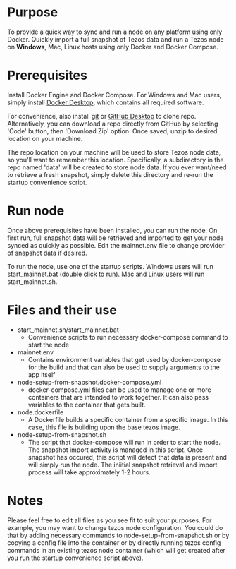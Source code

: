 # Purpose
To provide a quick way to sync and run a node on any platform using only Docker. Quickly import a full snapshot of Tezos data and run a Tezos node on **Windows**, Mac, Linux hosts using only Docker and Docker Compose.

# Prerequisites
Install Docker Engine and Docker Compose. For Windows and Mac users, simply install [Docker Desktop](https://www.docker.com/products/docker-desktop), which contains all required software.

For convenience, also install [git](https://git-scm.com/downloads) or [GitHub Desktop](https://desktop.github.com/) to clone repo. Alternatively, you can download a repo directly from GitHub by selecting 'Code' button, then 'Download Zip' option. Once saved, unzip to desired location on your machine. 

The repo location on your machine will be used to store Tezos node data, so you'll want to remember this location. Specifically, a subdirectory in the repo named 'data' will be created to store node data. If you ever want/need to retrieve a fresh snapshot, simply delete this directory and re-run the startup convenience script.

# Run node
Once above prerequisites have been installed, you can run the node. On first run, full snapshot data will be retrieved and imported to get your node synced as quickly as possible. Edit the mainnet.env file to change provider of snapshot data if desired.

To run the node, use one of the startup scripts. Windows users will run start_mainnet.bat (double click to run). Mac and Linux users will run start_mainnet.sh.

# Files and their use
* start_mainnet.sh/start_mainnet.bat
  * Convenience scripts to run necessary docker-compose command to start the node
* mainnet.env
  * Contains environment variables that get used by docker-compose for the build and that can also be used to supply arguments to the app itself
* node-setup-from-snapshot.docker-compose.yml
  * docker-compose.yml files can be used to manage one or more containers that are intended to work together. It can also pass variables to the container that gets built.
* node.dockerfile
  * A Dockerfile builds a specific container from a specific image. In this case, this file is building upon the base tezos image.
* node-setup-from-snapshot.sh
  * The script that docker-compose will run in order to start the node. The snapshot import activity is managed in this script. Once snapshot has occured, this script will detect that data is present and will simply run the node. The iniitial snapshot retrieval and import process will take approximately 1-2 hours.

# Notes
Please feel free to edit all files as you see fit to suit your purposes. For example, you may want to change tezos node configuration. You could do that by adding necessary commands to node-setup-from-snapshot.sh or by copying a config file into the container or by directly running tezos config commands in an existing tezos node container (which will get created after you run the startup convenience script above).
